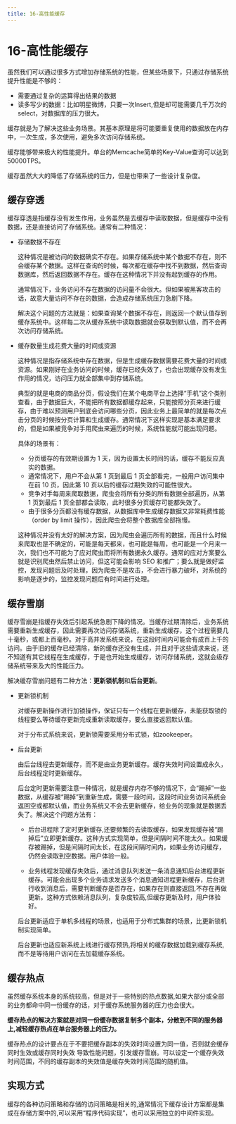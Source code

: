 ```yaml
---
title: 16-高性能缓存
---
```


# 16-高性能缓存

虽然我们可以通过很多方式增加存储系统的性能，但某些场景下，只通过存储系统提升性能是不够的：

- 需要通过复杂的运算得出结果的数据
- 读多写少的数据：比如明星微博，只要一次Insert,但是却可能需要几千万次的select，对数据库的压力很大。

缓存就是为了解决这些业务场景。其基本原理是将可能要重复使用的数据放在内存中，一次生成，多次使用，避免多次访问存储系统。

缓存能够带来极大的性能提升。单台的Memcache简单的Key-Value查询可以达到50000TPS。

缓存虽然大大的降低了存储系统的压力，但是也带来了一些设计复杂度。

## 缓存穿透

缓存穿透是指缓存没有发生作用，业务虽然是去缓存中读取数据，但是缓存中没有数据，还是直接访问了存储系统。通常有二种情况：
- 存储数据不存在

    这种情况是被访问的数据确实不存在。如果存储系统中某个数据不存在，则不会缓存某个数据。这样在查询的时候，每次都在缓存中找不到数据，然后查询数据库，然后返回数据不存在。缓存在这种情况下并没有起到缓存的作用。

    通常情况下，业务访问不存在数据的访问量不会很大。但如果被黑客攻击的话，故意大量访问不存在的数据，会造成存储系统压力急剧下降。

    解决这个问题的方法就是：如果查询某个数据不存在，则返回一个默认值存到缓存系统中。这样每二次从缓存系统中读取数据就会获取到默认值，而不会再次访问存储系统。

- 缓存数量生成花费大量的时间或资源

    这种情况是指存储系统中存在数据，但是生成缓存数据需要花费大量的时间或资源。如果刚好在业务访问的时候，缓存已经失效了，也会出现缓存没有发生作用的情况，访问压力就全部集中到存储系统。

    典型的就是电商的商品分页，假设我们在某个电商平台上选择“手机”这个类别查看，由于数据巨大，不能把所有数据都缓存起来，只能按照分页来进行缓存，由于难以预测用户到底会访问哪些分页，因此业务上最简单的就是每次点击分页的时候按分页计算和生成缓存。通常情况下这样实现是基本满足要求的，但是如果被竞争对手用爬虫来遍历的时候，系统性能就可能出现问题。

    具体的场景有：
    
   - 分页缓存的有效期设置为 1 天，因为设置太长时间的话，缓存不能反应真实的数据。
   - 通常情况下，用户不会从第 1 页到最后 1 页全部看完，一般用户访问集中在前 10 页，因此第 10 页以后的缓存过期失效的可能性很大。
   - 竞争对手每周来爬取数据，爬虫会将所有分类的所有数据全部遍历，从第 1 页到最后 1 页全部都会读取，此时很多分页缓存可能都失效了。
   - 由于很多分页都没有缓存数据，从数据库中生成缓存数据又非常耗费性能（order by limit 操作），因此爬虫会将整个数据库全部拖慢。

    这种情况并没有太好的解决方案，因为爬虫会遍历所有的数据，而且什么时候来爬取也是不确定的，可能是每天都来，也可能是每周，也可能是一个月来一次，我们也不可能为了应对爬虫而将所有数据永久缓存。通常的应对方案要么就是识别爬虫然后禁止访问，但这可能会影响 SEO 和推广；要么就是做好监控，发现问题后及时处理，因为爬虫不是攻击，不会进行暴力破坏，对系统的影响是逐步的，监控发现问题后有时间进行处理。

## 缓存雪崩

缓存雪崩是指缓存失效后引起系统急剧下降的情况。当缓存过期清除后，业务系统需要重新生成缓存，因此需要再次访问存储系统，重新生成缓存，这个过程需要几十毫秒，或都上百毫秒。对于高并发系统来说，在这段时间内可能会有成百上千的访问。由于旧的缓存已经清除，新的缓存还没有生成，并且对于这些请求来说，还不知道有其它线程在生成缓存，于是也开始生成缓存，访问存储系统，这就会级存储系统带来及大的性能压力。

解决缓存雪崩问题有二种方法：**更新锁机制**和**后台更新**。

- 更新锁机制

    对缓存更新操作进行加锁操作，保证只有一个线程在更新缓存，未能获取锁的线程要么等待缓存更新完成重新读取缓存，要么直接返回默认值。

    对于分布式系统来说，更新锁需要采用分布式锁，如zookeeper。

- 后台更新
    
    由后台线程去更新缓存，而不是由业务更新缓存。缓存失效时间设置成永久，后台线程定时更新缓存。

    后台定时更新需要注意一种情况，就是缓存内存不够的情况下，会“踢掉”一些数据，从缓存被“踢掉”到重新生成，需要一段时间，这段时间业务访问系统会返回空或都默认值，而业务系统又不会去更新缓存，给业务的现象就是数据丢失了。解决这个问题方法有：

   - 后台进程除了定时更新缓存,还要频繁的去读取缓存，如果发现缓存被“踢掉后”立即更新缓存。这种方式实现简单，但是间隔时间不能太久。如果缓存被踢掉，但是间隔时间太长，在这段间隔时间内，如果业务访问缓存，仍然会读取到空数据。用户体验一般。

   - 业务线程发现缓存失效后，通过消息队列发送一条消息通知后台进程更新缓存。可能会出现多个业务请求发送多个消息通知进程更新缓存，后台进行收到消息后，需要判断缓存是否存在，如果存在则直接返回,不存在再做更新。这种方式依赖消息队列，复杂度较高,但缓存更新及时，用户体验好。

   后台更新适应于单机多线程的场景，也适用于分布式集群的场景，比更新锁机制实现简单。

   后台更新也适应新系统上线进行缓存预热,将相关的缓存数据加载到缓存系统,而不是等待用户访问在去加载缓存系统。

## 缓存热点

虽然缓存系统本身的系统较高，但是对于一些特别的热点数据,如果大部分或全部的业务都命中同一份缓存的话，对于缓存系统服务器的压力也会很大。

**缓存热点的解决方案就是对同一份缓存数据复制多个副本，分散到不同的服务器上,减轻缓存热点在单台服务器上的压力。**

缓存热点的设计要点在于不要把缓存副本的失效时间设置为同一值，否则就会缓存同时生效或缓存同时失效
导致性能问题，引发缓存雪崩。可以设定一个缓存失效时间范围，不同的缓存副本的失效值是缓存失效时间范围的随机值。

## 实现方式
缓存的各种访问策略和存储的访问策略是相关的,通常情况下缓存设计方案都是集成在存储方案中的,可以采用“程序代码实现”，也可以采用独立的中间件实现。

